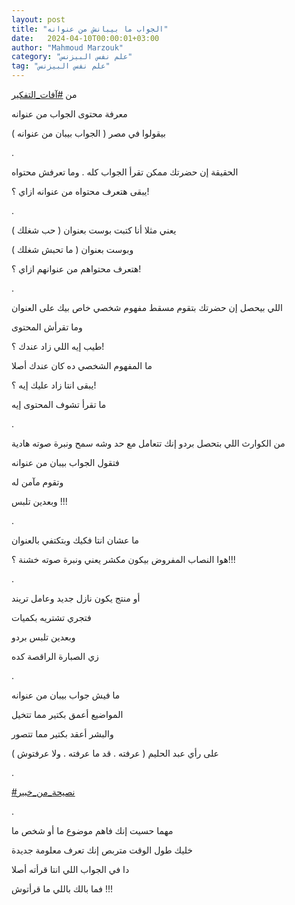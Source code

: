 ```yaml
---
layout: post
title: "الجواب ما بيبانش من عنوانه"
date:   2024-04-10T00:00:01+03:00
author: "Mahmoud Marzouk"
category: "علم نفس البيزنس"
tag: "علم نفس البيزنس"
---
```



من
[<u>\#آفات\_التفكير</u>](https://www.facebook.com/hashtag/%D8%A2%D9%81%D8%A7%D8%AA_%D8%A7%D9%84%D8%AA%D9%81%D9%83%D9%8A%D8%B1?__eep__=6&__cft__%5b0%5d=AZVEEe2UKWmw_ku31cZIasuKyeDMG58GfXE9c6TWVWdu5xt7pcj-VCoTclu5IvH6OzreXb7SbTz0V6sANYlZo8o7jWGXbsaKjo3WfGrLgR3JXF4_lI4NAXH2tZLDTqYFBSDylD5pFIKfML1_s815pdOXybT3CK9zvlItIXQD5dOcgA&__tn__=*NK-R)

معرفة محتوى الجواب من عنوانه

بيقولوا في مصر ( الجواب بيبان من عنوانه )

.

الحقيقة إن حضرتك ممكن تقرأ الجواب كله . وما تعرفش
محتواه

يبقى هتعرف محتواه من عنوانه ازاي ؟!

.

يعني مثلا أنا كتبت بوست بعنوان ( حب شغلك )

وبوست بعنوان ( ما تحبش شغلك )

هتعرف محتواهم من عنوانهم ازاي ؟!

.

اللي بيحصل إن حضرتك بتقوم مسقط مفهوم شخصي خاص بيك على
العنوان

وما تقرأش المحتوى

طيب إيه اللي زاد عندك ؟!

ما المفهوم الشخصي ده كان عندك أصلا

يبقى انتا زاد عليك إيه ؟!

ما تقرأ تشوف المحتوى إيه

.

من الكوارث اللي بتحصل بردو إنك تتعامل مع حد وشه سمح
ونبرة صوته هادية

فتقول الجواب بيبان من عنوانه

وتقوم مآمن له

وبعدين تلبس !!!

.

ما عشان انتا فكيك وبتكتفي بالعنوان

هوا النصاب المفروض بيكون مكشر يعني ونبرة صوته خشنة
؟!!!

.

أو منتج يكون نازل جديد وعامل تريند

فتجري تشتريه بكميات

وبعدين تلبس بردو

زي الصبارة الراقصة كده

.

ما فيش جواب بيبان من عنوانه

المواضيع أعمق بكتير مما تتخيل

والبشر أعقد بكتير مما تتصور

على رأي عبد الحليم ( عرفته . قد ما عرفته . ولا
عرفتوش )

.

[<u>\#نصيحة\_من\_خبير</u>](https://www.facebook.com/hashtag/%D9%86%D8%B5%D9%8A%D8%AD%D8%A9_%D9%85%D9%86_%D8%AE%D8%A8%D9%8A%D8%B1?__eep__=6&__cft__%5b0%5d=AZVEEe2UKWmw_ku31cZIasuKyeDMG58GfXE9c6TWVWdu5xt7pcj-VCoTclu5IvH6OzreXb7SbTz0V6sANYlZo8o7jWGXbsaKjo3WfGrLgR3JXF4_lI4NAXH2tZLDTqYFBSDylD5pFIKfML1_s815pdOXybT3CK9zvlItIXQD5dOcgA&__tn__=*NK-R)

.

مهما حسيت إنك فاهم موضوع ما أو شخص ما

خليك طول الوقت متربص إنك تعرف معلومة جديدة

دا في الجواب اللي انتا قرأته أصلا

فما بالك باللي ما قرأتوش !!!
